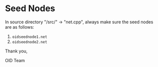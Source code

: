 # Seed Nodes

In source directory "/src/" -> "net.cpp", always make sure the seed nodes are as follows:

1) `oidseednode1.net`
2) `oidseednode2.net`

Thank you,

OID Team


